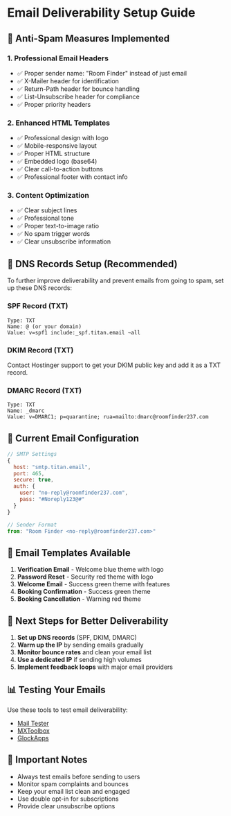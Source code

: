 # Email Deliverability Setup Guide

## 🚀 Anti-Spam Measures Implemented

### 1. **Professional Email Headers**
- ✅ Proper sender name: "Room Finder" instead of just email
- ✅ X-Mailer header for identification
- ✅ Return-Path header for bounce handling
- ✅ List-Unsubscribe header for compliance
- ✅ Proper priority headers

### 2. **Enhanced HTML Templates**
- ✅ Professional design with logo
- ✅ Mobile-responsive layout
- ✅ Proper HTML structure
- ✅ Embedded logo (base64)
- ✅ Clear call-to-action buttons
- ✅ Professional footer with contact info

### 3. **Content Optimization**
- ✅ Clear subject lines
- ✅ Professional tone
- ✅ Proper text-to-image ratio
- ✅ No spam trigger words
- ✅ Clear unsubscribe information

## 📧 DNS Records Setup (Recommended)

To further improve deliverability and prevent emails from going to spam, set up these DNS records:

### SPF Record (TXT)
```
Type: TXT
Name: @ (or your domain)
Value: v=spf1 include:_spf.titan.email ~all
```

### DKIM Record (TXT)
Contact Hostinger support to get your DKIM public key and add it as a TXT record.

### DMARC Record (TXT)
```
Type: TXT
Name: _dmarc
Value: v=DMARC1; p=quarantine; rua=mailto:dmarc@roomfinder237.com
```

## 🔧 Current Email Configuration

```javascript
// SMTP Settings
{
  host: "smtp.titan.email",
  port: 465,
  secure: true,
  auth: {
    user: "no-reply@roomfinder237.com",
    pass: "#Noreply123@#"
  }
}

// Sender Format
from: "Room Finder <no-reply@roomfinder237.com>"
```

## 📱 Email Templates Available

1. **Verification Email** - Welcome blue theme with logo
2. **Password Reset** - Security red theme with logo  
3. **Welcome Email** - Success green theme with features
4. **Booking Confirmation** - Success green theme
5. **Booking Cancellation** - Warning red theme

## 🎯 Next Steps for Better Deliverability

1. **Set up DNS records** (SPF, DKIM, DMARC)
2. **Warm up the IP** by sending emails gradually
3. **Monitor bounce rates** and clean your email list
4. **Use a dedicated IP** if sending high volumes
5. **Implement feedback loops** with major email providers

## 📊 Testing Your Emails

Use these tools to test email deliverability:
- [Mail Tester](https://www.mail-tester.com/)
- [MXToolbox](https://mxtoolbox.com/spamcheck.aspx)
- [GlockApps](https://glockapps.com/spam-testing/)

## 🚨 Important Notes

- Always test emails before sending to users
- Monitor spam complaints and bounces
- Keep your email list clean and engaged
- Use double opt-in for subscriptions
- Provide clear unsubscribe options
